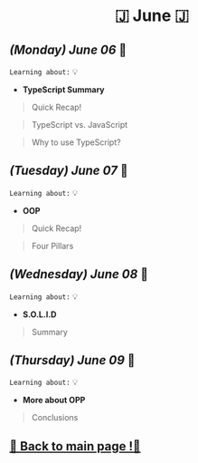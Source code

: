 <h1 align="center">🇯 June 🇯</h1>

## _(Monday) June 06_ 📢

`Learning about:` 💡
* **TypeScript Summary**
> Quick Recap!
>>

> TypeScript vs. JavaScript
>>

> Why to use TypeScript?
>>


## _(Tuesday) June 07_ 📢

`Learning about:` 💡
* **OOP**
> Quick Recap!
>>

> Four Pillars
>>

## _(Wednesday) June 08_ 📢
`Learning about:` 💡
* **S.O.L.I.D**
> Summary
>>

## _(Thursday) June 09_ 📢
`Learning about:` 💡
* **More about OPP**
> Conclusions
>>

## [📎 Back to main page !📎](/home/readAura.md)
